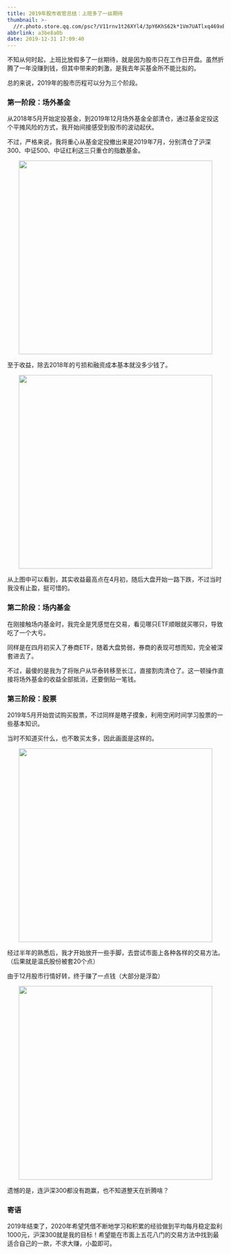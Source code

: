 ```yaml
---
title: 2019年股市收官总结：上班多了一丝期待
thumbnail: >-
  //r.photo.store.qq.com/psc?/V11rnv1t26XYl4/3pY6KhS62k*1Vm7UATlxq469xB1dR*NQLS3lD3H4UcLuVCz2GgWdq.mrQpzorCGF8scUnh7n5bWLFMgZneZwh8FrFJZiuve0GRG*xcms7tY!/anull&bo=sAQQArAEEAIRCT4!&rf=photolist&t=5/r/_yake_qzoneimgout.png
abbrlink: a3be8a0b
date: 2019-12-31 17:09:40
---
```


不知从何时起，上班比放假多了一丝期待，就是因为股市只在工作日开盘。虽然折腾了一年没赚到钱，但其中带来的刺激，是我去年买基金所不能比拟的。

<!--more-->

总的来说，2019年的股市历程可以分为三个阶段。

### 第一阶段：场外基金

从2018年5月开始定投基金，到2019年12月场外基金全部清仓，通过基金定投这个平摊风险的方式，我开始间接感受到股市的波动起伏。

不过，严格来说，我将重心从基金定投撤出来是2019年7月，分别清仓了沪深300、中证500、中证红利这三只重仓的指数基金。

<div align=center><img width="450px" src="//r.photo.store.qq.com/psc?/V11rnv1t2fVV1f/3pY6KhS62k*1Vm7UATlxq*QKTe7WkyrgIATEB9ozHZ*Wfs4wQrsBxb9aBbWi7pgNd.X8qJSdjwU8j5q6UXXZgA2V9GIE*jFhUyuA.mNkgDk!/anull&bo=OASOAjgEjgIRCT4!&rf=photolist&t=5/r/_yake_qzoneimgout.png"></div>

至于收益，除去2018年的亏损和融资成本基本就没多少钱了。

<div align=center><img width="450px" src="//r.photo.store.qq.com/psc?/V11rnv1t2fVV1f/3pY6KhS62k*1Vm7UATlxqw2sWWGKt4jFXYBbqriY9QNkhp6H*UMfYwVXKOQF6Er8Cp8.niGC7wer4qUJ69e4zO55KhYa2oW38JPxdct*M8Y!/anull&bo=OASKBjgEigYRCT4!&rf=photolist&t=5/r/_yake_qzoneimgout.png"></div>

从上图中可以看到，其实收益最高点在4月初，随后大盘开始一路下跌，不过当时我没有止盈，挺可惜的。

### 第二阶段：场内基金

在刚接触场内基金时，我完全是凭感觉在交易，看见哪只ETF顺眼就买哪只，导致吃了一个大亏。

同样是在四月初买入了券商ETF，随着大盘势弱，券商的表现可想而知，完全被深套进去了。

不过，最傻的是我为了将账户从华泰转移至长江，直接割肉清仓了。这一顿操作直接将场外基金的收益全部抵消，还要倒贴一笔钱。

### 第三阶段：股票

2019年5月开始尝试购买股票，不过同样是瞎子摸象，利用空闲时间学习股票的一些基本知识。

当时不知道买什么，也不敢买太多，因此画面是这样的。

<div align=center><img width="450px" src="//r.photo.store.qq.com/psc?/V11rnv1t2fVV1f/3pY6KhS62k*1Vm7UATlxq8m8IAXrzZeHUGJiCvcej*YGzByZtTBqhT0tETl*z0s4cm4u8ePWhP2IOhpw9m4UDLltFZ.o8oitxejMD.0L9AA!/anull&bo=OAS0AzgEtAMRCT4!&rf=photolist&t=5/r/_yake_qzoneimgout.png"></div>

经过半年的熟悉后，我才开始放开一些手脚，去尝试市面上各种各样的交易方法。（后果就是温氏股份被套20个点）

由于12月股市行情好转，终于赚了一点钱（大部分是浮盈）

<div align=center><img width="450px" src="//r.photo.store.qq.com/psc?/V11rnv1t2fVV1f/3pY6KhS62k*1Vm7UATlxq2CTRyFeis79BcUtRb4AehATLMBW.oM4Ck1EkOB65JiFcucQe5.oKvl4GrPQuKDn6SVjLXl9FCLC1w9mFrrVI1Y!/anull&bo=OAQYBjgEGAYRCT4!&rf=photolist&t=5/r/_yake_qzoneimgout.png"></div>

遗憾的是，连沪深300都没有跑赢，也不知道整天在折腾啥？

### 寄语

2019年结束了，2020年希望凭借不断地学习和积累的经验做到平均每月稳定盈利1000元，沪深300就是我的目标！希望能在市面上五花八门的交易方法中找到最适合自己的一款，不求大赚，小盈即可。